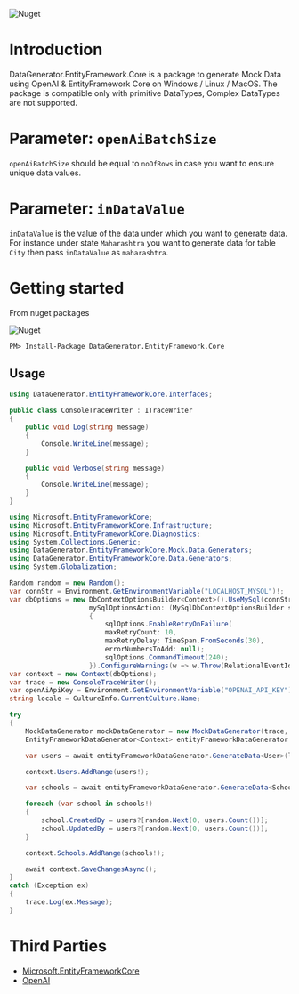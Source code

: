 
![Nuget](https://img.shields.io/nuget/v/DataGenerator.EntityFramework.Core)

# Introduction
DataGenerator.EntityFramework.Core is a package to generate Mock Data using OpenAI & EntityFramework Core on Windows / Linux / MacOS. The package is compatible only with primitive DataTypes, Complex DataTypes are not supported.

# Parameter: `openAiBatchSize` 

`openAiBatchSize` should be equal to `noOfRows` in case you want to ensure unique data values.

# Parameter: `inDataValue` 

`inDataValue` is the value of the data under which you want to generate data. For instance under state `Maharashtra` you want to generate data for table `City` then pass `inDataValue` as `maharashtra`.

# Getting started

From nuget packages

![Nuget](https://img.shields.io/nuget/v/DataGenerator.EntityFramework.Core)

`PM> Install-Package DataGenerator.EntityFramework.Core`

## Usage 

```C#
using DataGenerator.EntityFrameworkCore.Interfaces;
    
public class ConsoleTraceWriter : ITraceWriter
{
    public void Log(string message)
    {
        Console.WriteLine(message);
    }

    public void Verbose(string message)
    {
        Console.WriteLine(message);
    }
}
```
```C#
using Microsoft.EntityFrameworkCore;
using Microsoft.EntityFrameworkCore.Infrastructure;
using Microsoft.EntityFrameworkCore.Diagnostics;
using System.Collections.Generic;
using DataGenerator.EntityFrameworkCore.Mock.Data.Generators;
using DataGenerator.EntityFrameworkCore.Data.Generators;
using System.Globalization;

Random random = new Random();
var connStr = Environment.GetEnvironmentVariable("LOCALHOST_MYSQL")!;
var dbOptions = new DbContextOptionsBuilder<Context>().UseMySql(connStr, ServerVersion.AutoDetect(connStr),
                    mySqlOptionsAction: (MySqlDbContextOptionsBuilder sqlOptions) =>
                    {
                        sqlOptions.EnableRetryOnFailure(
                        maxRetryCount: 10,
                        maxRetryDelay: TimeSpan.FromSeconds(30),
                        errorNumbersToAdd: null);
                        sqlOptions.CommandTimeout(240);
                    }).ConfigureWarnings(w => w.Throw(RelationalEventId.MultipleCollectionIncludeWarning)).Options;
var context = new Context(dbOptions);
var trace = new ConsoleTraceWriter();
var openAiApiKey = Environment.GetEnvironmentVariable("OPENAI_API_KEY")!;
string locale = CultureInfo.CurrentCulture.Name;

try
{
    MockDataGenerator mockDataGenerator = new MockDataGenerator(trace, openAiApiKey);
    EntityFrameworkDataGenerator<Context> entityFrameworkDataGenerator = new EntityFrameworkDataGenerator<Context>(context, mockDataGenerator, trace);

    var users = await entityFrameworkDataGenerator.GenerateData<User>(locale, 5, 5);

    context.Users.AddRange(users!);

    var schools = await entityFrameworkDataGenerator.GenerateData<School>(locale, 1, 1);

    foreach (var school in schools!)
    {
        school.CreatedBy = users?[random.Next(0, users.Count())];
        school.UpdatedBy = users?[random.Next(0, users.Count())];
    }

    context.Schools.AddRange(schools!);

    await context.SaveChangesAsync();
}
catch (Exception ex)
{
    trace.Log(ex.Message);
}
```

# Third Parties
* [Microsoft.EntityFrameworkCore](https://www.nuget.org/packages/Microsoft.EntityFrameworkCore/8.0.12)
* [OpenAI](https://www.nuget.org/packages/OpenAI/2.1.0)
